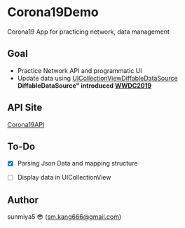 # Corona19Demo
Corona19 App for practicing network, data management 

## Goal 
- Practice Network API and programmatic UI
- Update data using [UICollectionViewDiffableDataSource](https://developer.apple.com/documentation/uikit/uicollectionviewdiffabledatasource)</br>
**DiffableDataSource" introduced [WWDC2019](https://developer.apple.com/videos/play/wwdc2019/220/)**


## API Site
[Corona19API](https://github.com/dhlife09/Corona-19-API)


## To-Do
- [X] Parsing Json Data and mapping structure 
- [ ] Display data in UICollectionView


## Author
sunmiya5 😎 (sm.kang666@gmail.com)
